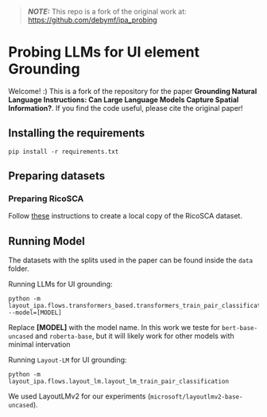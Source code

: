 > **_NOTE:_**
> This repo is a fork of the original work at: https://github.com/debymf/ipa_probing

# Probing LLMs for UI element Grounding

Welcome! :) This is a fork of the repository for the paper **Grounding Natural Language Instructions: Can Large Language Models Capture Spatial Information?**. If you find the code useful, please cite the original paper!

## Installing the requirements

```
pip install -r requirements.txt
```

## Preparing datasets

### Preparing RicoSCA

Follow [these](https://storage.googleapis.com/crowdstf-rico-uiuc-4540/rico_dataset_v0.1/unique_uis.tar.gz) instructions to create a local copy of the RicoSCA dataset.

## Running Model

The datasets with the splits used in the paper can be found inside the `data` folder.

Running LLMs for UI grounding:

```
python -m  layout_ipa.flows.transformers_based.transformers_train_pair_classification --model=[MODEL]
```

Replace **[MODEL]** with the model name. In this work we teste for `bert-base-uncased` and `roberta-base`, but it will likely work for other models with minimal intervation

Running `Layout-LM` for UI grounding:

```
python -m  layout_ipa.flows.layout_lm.layout_lm_train_pair_classification
```

We used LayoutLMv2 for our experiments (`microsoft/layoutlmv2-base-uncased`).
